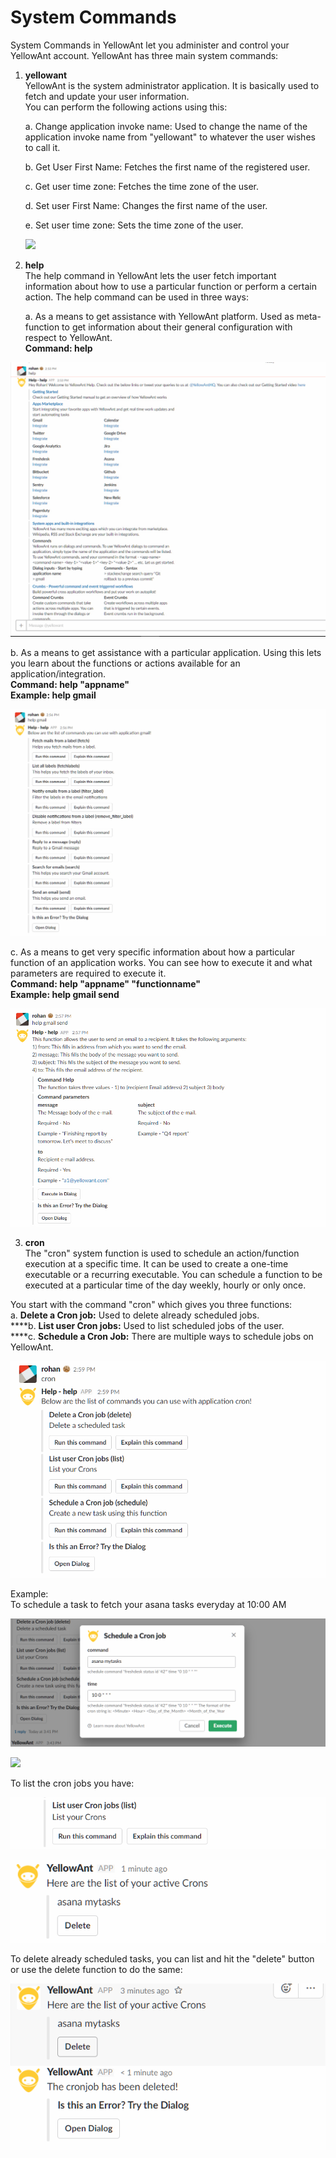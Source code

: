 # System Commands

System Commands in YellowAnt let you administer and control your YellowAnt account. YellowAnt has three main system commands:

1. **yellowant**  
   YellowAnt is the system administrator application. It is basically used to fetch and update your user information.  
   You can perform the following actions using this:

   a. Change application invoke name: Used to change the name of the application invoke name from "yellowant" to whatever the user wishes to call it.

   b. Get User First Name: Fetches the first name of the registered user.

   c. Get user time zone: Fetches the time zone of the user.

   d. Set user First Name: Changes the first name of the user.

   e. Set user time zone: Sets the time zone of the user.

   ![](.gitbook/assets/yellowantapp.png)

2. **help**  
   The help command in YellowAnt lets the user fetch important information about how to use a particular function or perform a certain action. The help command can be used in three ways:

   a. As a means to get assistance with YellowAnt platform. Used as meta-function to get information about their general configuration with respect to YellowAnt.  
   **Command: help**    
  

![](.gitbook/assets/image%20%28212%29.png)

b. As a means to get assistance with a particular application. Using this lets you learn about the functions or actions available for an application/integration.  
**Command: help "appname"  
Example: help gmail**    


![](.gitbook/assets/image%20%2851%29.png)

c. As a means to get very specific information about how a particular function of an application works. You can see how to execute it and what parameters are required to execute it.  
**Command: help "appname" "functionname"  
Example: help gmail send**    


![](.gitbook/assets/image%20%28154%29.png)

3. **cron**    
The "cron" system function is used to schedule an action/function execution at a specific time. It can be used to create a one-time executable or a recurring executable. You can schedule a function to be executed at a particular time of the day weekly, hourly or only once.

You start with the command "cron" which gives you three functions:  
a. **Delete a Cron job:** Used to delete already scheduled jobs.    
****b. **List user Cron jobs:** Used to list scheduled jobs of the user.    
****c. **Schedule a Cron Job:** There are multiple ways to schedule jobs on YellowAnt.

![To fetch all functions under cron functionality.](.gitbook/assets/image%20%28159%29.png)

Example:  
To schedule a task to fetch your asana tasks everyday at 10:00 AM  


![](.gitbook/assets/image%20%2886%29.png)

![](.gitbook/assets/outmytasks.png)

To list the cron jobs you have:  


![](.gitbook/assets/image%20%28223%29.png)

![](.gitbook/assets/image%20%28254%29.png)

To delete already scheduled tasks, you can list and hit the "delete" button or use the delete function to do the same:  


![](.gitbook/assets/image%20%28265%29.png)

